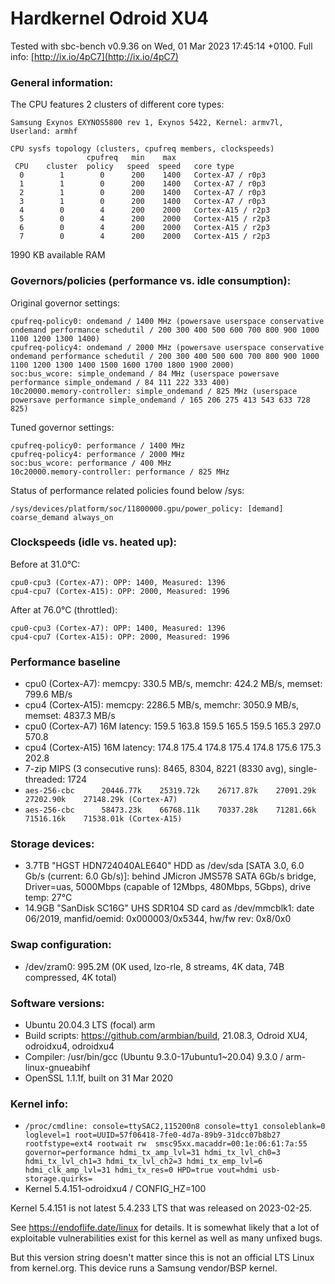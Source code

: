 # Hardkernel Odroid XU4

Tested with sbc-bench v0.9.36 on Wed, 01 Mar 2023 17:45:14 +0100. Full info: [http://ix.io/4pC7](http://ix.io/4pC7)

### General information:

The CPU features 2 clusters of different core types:

    Samsung Exynos EXYNOS5800 rev 1, Exynos 5422, Kernel: armv7l, Userland: armhf
    
    CPU sysfs topology (clusters, cpufreq members, clockspeeds)
                     cpufreq   min    max
     CPU    cluster  policy   speed  speed   core type
      0        1        0      200    1400   Cortex-A7 / r0p3
      1        1        0      200    1400   Cortex-A7 / r0p3
      2        1        0      200    1400   Cortex-A7 / r0p3
      3        1        0      200    1400   Cortex-A7 / r0p3
      4        0        4      200    2000   Cortex-A15 / r2p3
      5        0        4      200    2000   Cortex-A15 / r2p3
      6        0        4      200    2000   Cortex-A15 / r2p3
      7        0        4      200    2000   Cortex-A15 / r2p3

1990 KB available RAM

### Governors/policies (performance vs. idle consumption):

Original governor settings:

    cpufreq-policy0: ondemand / 1400 MHz (powersave userspace conservative ondemand performance schedutil / 200 300 400 500 600 700 800 900 1000 1100 1200 1300 1400)
    cpufreq-policy4: ondemand / 2000 MHz (powersave userspace conservative ondemand performance schedutil / 200 300 400 500 600 700 800 900 1000 1100 1200 1300 1400 1500 1600 1700 1800 1900 2000)
    soc:bus_wcore: simple_ondemand / 84 MHz (userspace powersave performance simple_ondemand / 84 111 222 333 400)
    10c20000.memory-controller: simple_ondemand / 825 MHz (userspace powersave performance simple_ondemand / 165 206 275 413 543 633 728 825)

Tuned governor settings:

    cpufreq-policy0: performance / 1400 MHz
    cpufreq-policy4: performance / 2000 MHz
    soc:bus_wcore: performance / 400 MHz
    10c20000.memory-controller: performance / 825 MHz

Status of performance related policies found below /sys:

    /sys/devices/platform/soc/11800000.gpu/power_policy: [demand] coarse_demand always_on

### Clockspeeds (idle vs. heated up):

Before at 31.0°C:

    cpu0-cpu3 (Cortex-A7): OPP: 1400, Measured: 1396 
    cpu4-cpu7 (Cortex-A15): OPP: 2000, Measured: 1996 

After at 76.0°C (throttled):

    cpu0-cpu3 (Cortex-A7): OPP: 1400, Measured: 1396 
    cpu4-cpu7 (Cortex-A15): OPP: 2000, Measured: 1996 

### Performance baseline

  * cpu0 (Cortex-A7): memcpy: 330.5 MB/s, memchr: 424.2 MB/s, memset: 799.6 MB/s
  * cpu4 (Cortex-A15): memcpy: 2286.5 MB/s, memchr: 3050.9 MB/s, memset: 4837.3 MB/s
  * cpu0 (Cortex-A7) 16M latency: 159.5 163.8 159.5 165.5 159.5 165.3 297.0 570.8 
  * cpu4 (Cortex-A15) 16M latency: 174.8 175.4 174.8 175.4 174.8 175.6 175.3 202.8 
  * 7-zip MIPS (3 consecutive runs): 8465, 8304, 8221 (8330 avg), single-threaded: 1724
  * `aes-256-cbc      20446.77k    25319.72k    26717.87k    27091.29k    27202.90k    27148.29k (Cortex-A7)`
  * `aes-256-cbc      58473.23k    66768.11k    70337.28k    71281.66k    71516.16k    71538.01k (Cortex-A15)`

### Storage devices:

  * 3.7TB "HGST HDN724040ALE640" HDD as /dev/sda [SATA 3.0, 6.0 Gb/s (current: 6.0 Gb/s)]: behind JMicron JMS578 SATA 6Gb/s bridge, Driver=uas, 5000Mbps (capable of 12Mbps, 480Mbps, 5Gbps), drive temp: 27°C
  * 14.9GB "SanDisk SC16G" UHS SDR104 SD card as /dev/mmcblk1: date 06/2019, manfid/oemid: 0x000003/0x5344, hw/fw rev: 0x8/0x0

### Swap configuration:

  * /dev/zram0: 995.2M (0K used, lzo-rle, 8 streams, 4K data, 74B compressed, 4K total)

### Software versions:

  * Ubuntu 20.04.3 LTS (focal) arm
  * Build scripts: https://github.com/armbian/build, 21.08.3, Odroid XU4, odroidxu4, odroidxu4
  * Compiler: /usr/bin/gcc (Ubuntu 9.3.0-17ubuntu1~20.04) 9.3.0 / arm-linux-gnueabihf
  * OpenSSL 1.1.1f, built on 31 Mar 2020          

### Kernel info:

  * `/proc/cmdline: console=ttySAC2,115200n8 console=tty1 consoleblank=0 loglevel=1 root=UUID=57f06418-7fe0-4d7a-89b9-31dcc07b8b27 rootfstype=ext4 rootwait rw  smsc95xx.macaddr=00:1e:06:61:7a:55 governor=performance hdmi_tx_amp_lvl=31 hdmi_tx_lvl_ch0=3 hdmi_tx_lvl_ch1=3 hdmi_tx_lvl_ch2=3 hdmi_tx_emp_lvl=6 hdmi_clk_amp_lvl=31 hdmi_tx_res=0 HPD=true vout=hdmi usb-storage.quirks= `
  * Kernel 5.4.151-odroidxu4 / CONFIG_HZ=100

Kernel 5.4.151 is not latest 5.4.233 LTS that was released on 2023-02-25.

See https://endoflife.date/linux for details. It is somewhat likely that
a lot of exploitable vulnerabilities exist for this kernel as well as many
unfixed bugs.

But this version string doesn't matter since this is not an official LTS Linux
from kernel.org. This device runs a Samsung vendor/BSP kernel.
